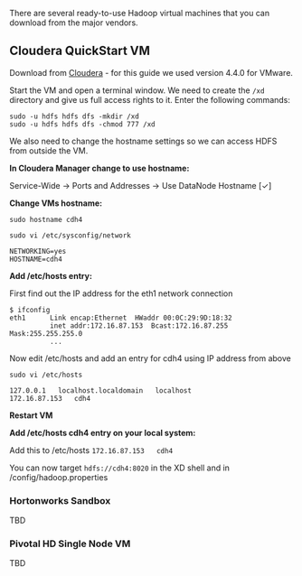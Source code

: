 There are several ready-to-use Hadoop virtual machines that you can download from the major vendors.

## Cloudera QuickStart VM

Download from [Cloudera](http://www.cloudera.com/content/support/en/downloads.html) - for this guide we used version 4.4.0 for VMware.

Start the VM and open a terminal window. We need to create the `/xd` directory and give us full access rights to it. Enter the following commands:

```
sudo -u hdfs hdfs dfs -mkdir /xd
sudo -u hdfs hdfs dfs -chmod 777 /xd
``` 

We also need to change the hostname settings so we can access HDFS from outside the VM.

**In Cloudera Manager change to use hostname:**

Service-Wide -> Ports and Addresses -> Use DataNode Hostname [✓]

**Change VMs hostname:**

`sudo hostname cdh4`

`sudo vi /etc/sysconfig/network`
```
NETWORKING=yes
HOSTNAME=cdh4
```

**Add /etc/hosts entry:**

First find out the IP address for the eth1 network connection

```
$ ifconfig
eth1      Link encap:Ethernet  HWaddr 00:0C:29:9D:18:32  
          inet addr:172.16.87.153  Bcast:172.16.87.255  Mask:255.255.255.0
          ...
```

Now edit /etc/hosts and add an entry for cdh4 using IP address from above

`sudo vi /etc/hosts`
```
127.0.0.1   localhost.localdomain   localhost
172.16.87.153   cdh4
```

**Restart VM**

**Add /etc/hosts cdh4 entry on your local system:**

Add this to /etc/hosts
`172.16.87.153   cdh4`

You can now target `hdfs://cdh4:8020` in the XD shell and in /config/hadoop.properties


### Hortonworks Sandbox

TBD


### Pivotal HD Single Node VM

TBD

